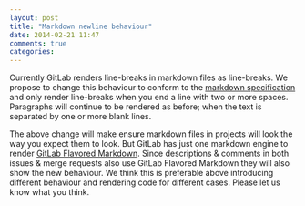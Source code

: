 ```yaml
---
layout: post
title: "Markdown newline behaviour"
date: 2014-02-21 11:47
comments: true
categories: 
---
```


Currently GitLab renders line-breaks in markdown files as line-breaks.
We propose to change this behaviour to conform to the [markdown specification](http://daringfireball.net/projects/markdown/syntax#p) and only render line-breaks when you end a line with two or more spaces.
Paragraphs will continue to be rendered as before; when the text is separated by one or more blank lines.

The above change will make ensure markdown files in projects will look the way you expect them to look.
But GitLab has just one markdown engine to render [GitLab Flavored Markdown](https://gitlab.com/gitlab-org/gitlab-ce/blob/master/doc/markdown/markdown.md#newlines).
Since descriptions & comments in both issues & merge requests also use GitLab Flavored Markdown they will also show the new behaviour.
We think this is preferable above introducing different behaviour and rendering code for different cases.
Please let us know what you think.
